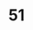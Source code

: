 ---
title: "51"
imageurl: "../src/content/assets/51.webp"
dwnurl: "https://imgs1.thamizhnation.org/51.jpg"
tags: ['thalaivar']
---